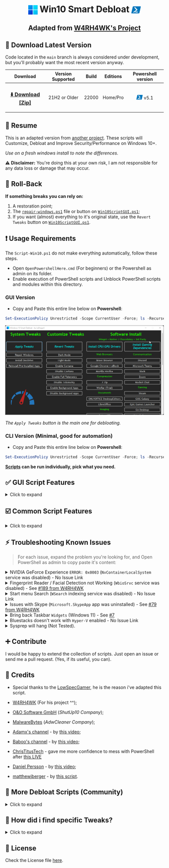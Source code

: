 <h1 align="center">
    <img width=30px src="./src/assets/windows-11-logo.png" style="vertical-align: bottom"> Win10 Smart Debloat 
    <img width=30px src="./src/assets/powershell-icon.png" style="vertical-align: bottom">
</h1>

<h2 align="center">

Adapted from [W4RH4WK's Project](https://github.com/W4RH4WK/Debloat-Windows-10)

</h2>

## 🚀 Download Latest Version

Code located in the `main` branch is always considered under development,
but you'll probably want the most recent version anyway.

<div align="center">

|                                                Download                                                 | Version Supported | Build | Editions |                                      Powershell version                                       |
| :-----------------------------------------------------------------------------------------------------: | :---------------: | :---: | :------: | :-------------------------------------------------------------------------------------------: |
| <h3><a href="https://github.com/LeDragoX/Win10SmartDebloat/archive/main.zip">⬇️ Download [Zip]</a></h3> |   21H2 or Older   | 22000 | Home/Pro | <img width=20px src="./src/assets/powershell-icon.png" style="vertical-align: bottom" /> v5.1 |

</div>

## 📄 Resume

This is an adapted version from [another project](https://github.com/W4RH4WK/Debloat-Windows-10).
These scripts will Customize, Debloat and Improve Security/Performance on Windows 10+.

_Use on a fresh windows install to note the differences._

⚠️ **Disclaimer:** You're doing this at your own risk, I am not responsible for any data loss or damage that may occur.

## 🔄️ Roll-Back

**If something breaks you can rely on:**

1.  A restoration point;
2.  The [`repair-windows.ps1`](./src/scripts/repair-windows.ps1) file or button on [`Win10ScriptGUI.ps1`](./Win10ScriptGUI.ps1);
3.  If you want (almost) everything to it's original state, use the `Revert Tweaks` button on [`Win10ScriptGUI.ps1`](./Win10ScriptGUI.ps1).

## ❗ Usage Requirements

The `Script-Win10.ps1` do not make everything automatically, follow these steps.

- Open `OpenPowershellHere.cmd` (For beginners) or the Powershell as admin on its folder.
- Enable execution of PowerShell scripts and Unblock PowerShell scripts and modules within this directory.

### **GUI Version**

- Copy and Paste this entire line below on **Powershell**:

```ps1
Set-ExecutionPolicy Unrestricted -Scope CurrentUser -Force; ls -Recurse *.ps*1 | Unblock-File; .\"Win10ScriptGUI.ps1"
```

![Script GUI](./src/assets/script-gui.gif)

_The `Apply Tweaks` button is the main one for debloating._

### **CLI Version** (Minimal, good for automation)

- Copy and Paste this entire line below on **Powershell**:

```ps1
Set-ExecutionPolicy Unrestricted -Scope CurrentUser -Force; ls -Recurse *.ps*1 | Unblock-File; .\"Win10Script.ps1"
```

**[Scripts](./src/scripts) can be run individually, pick what you need.**

## ✅ GUI Script Features

<details>
    <summary>Click to expand</summary>

- `Apply Tweaks`: Run every 'non-interactive' Tweak scripts;
- `Repair Windows`: Try to Completely fix the Windows worst problems via Command Line; ([`backup-system.ps1`](./src/scripts/backup-system.ps1) and [`repair-windows.ps1`](./src/scripts/repair-windows.ps1))
- `Reinstall Pre-Installed Apps`: Rebloat Windows with all the Pre-Installed Apps; ([`reinstall-pre-installed-apps.ps1`](./src/utils/reinstall-pre-installed-apps.ps1))
- `Revert Tweaks`: Re-apply some tweaks and [Revert] all possible ones, covering the `Scheduled Tasks`, `Services`, `Privacy and Performance`, `Personal` and `Optional Features` tweaks;
- `Dark Mode & Light Mode`: Apply [Dark Mode](./src/utils/use-dark-theme.reg) or [Light Mode](./src/utils/use-light-theme.reg) exclusively from GUI;
- `Enable/Disable Cortana`: Let you choose whether the **Cortana** is [enabled](./src/utils/enable-cortana.reg) or [disabled](src/utils/disable-cortana.reg);
- `Enable Full Telemetry & Disable Telemetry`: Let you choose whether the **Telemetry** is [enabled](./src/utils/enable-full-telemetry.reg) or [disabled](src/utils/disable-telemetry.reg);
- `Enable/Disable Background Apps`: Let you choose whether the **Background Apps** are [enabled](./src/utils/enable-bg-apps.reg) or [disabled](src/utils/disable-bg-apps.reg);
- `Install CPU/GPU Drivers`: Install CPU and GPU drivers. ([`install-drivers.ps1`](./src/scripts/install-drivers.ps1));
  - The Latest CPU (`Intel (Winget)` and [AMD (Chocolatey)](https://community.chocolatey.org/packages/amd-ryzen-chipset)) driver installer;
  - The Latest Graphics driver of your GPU (Except AMD). See `Intel (Winget)` and [NVIDIA (Chocolatey)](https://community.chocolatey.org/packages/geforce-game-ready-driver), including `GeForce Experience (Winget)`);
- `Install Gaming Dependencies`: Install all Gaming Dependencies required to play games. ([`install-gaming-dependencies.ps1`](./src/scripts/install-gaming-dependencies.ps1));
- Every software installation is explicitly showed;

</details>

## ☑️ Common Script Features

<details>
    <summary>Click to expand</summary>

- Import all necessary Modules before Executing everything; ([lib folder](./src/lib/))
- Make a Restore Point and Backup the Hosts file; ([`backup-system.ps1`](./src/scripts/backup-system.ps1))
- Download AdwCleaner and Run the latest version of for Virus/Adware scan; ([`silent-debloat-softwares.ps1`](./src/scripts/silent-debloat-softwares.ps1))
- Download OOShutUp10 and import all Recommended settings;
- Disable Telemetry from Scheduled Tasks and Optimize it; ([`optimize-scheduled-tasks.ps1`](./src/scripts/optimize-scheduled-tasks.ps1))
- Disable heavy Services; ([`optimize-services.ps1`](./src/scripts/optimize-services.ps1))
- Remove Bloatware Apps that comes with Windows 10, except from my choice; ([`remove-bloatware-apps.ps1`](./src/scripts/remove-bloatware-apps.ps1))
- Optimize Privacy and Performance settings disabling more telemetry stuff and changing GPOs; ([`optimize-privacy-and-performance.ps1`](./src/scripts/optimize-privacy-and-performance.ps1))
- Apply General Personalization tweaks via Registry and Powershell commands; ([`personal-tweaks.ps1`](./src/scripts/personal-tweaks.ps1))
- Help improve the Security of Windows while maintaining performance; ([`optimize-security.ps1`](./src/scripts/optimize-security.ps1))
- Disable/Enable Optional Features specially for Gaming/Work (including Hyper-V/WSL); ([`optimize-optional-features.ps1`](./src/scripts/optimize-optional-features.ps1))
- Remove OneDrive completely from the System, re-install is possible via Win Store; ([`remove-onedrive.ps1`](./src/scripts/remove-onedrive.ps1))
- Install _Chocolatey/Winget_ by default; ([`install-package-managers.ps1`](./src/scripts/install-package-managers.ps1))
  - Auto-Update every available software via `Winget` (12:00/day) and `Chocolatey` (13:00/day);
  - Find the Scheduled Job on `Task Scheduler > "Microsoft\Windows\PowerShell\ScheduledJobs\Chocolatey/Winget Daily Upgrade"`;
- In the End it Locks Script's Usage Permission. ([`set-script-policy.psm1`](./src/lib/set-script-policy.psm1))

</details>

## ⚡ Troubleshooting Known Issues

> For each issue, expand the problem you're looking for,
> and Open PowerShell as admin to copy paste it's content:

<details>
<summary>NVIDIA GeForce Experience <code>ERROR: 0x0003</code> (<code>NvContainerLocalSystem</code> service was disabled) - No Issue Link</summary>

```Powershell
Get-Service NvContainerLocalSystem | Set-Service -StartupType Automatic -PassThru | Start-Service
```

</details>

<details>
<summary>Fingerprint Reader / Facial Detection not Working (<code>WbioSrvc</code> service was disabled) - See <a href="https://github.com/W4RH4WK/Debloat-Windows-10/issues/189">#189 from W4RH4WK</a></summary>

```Powershell
Get-Service WbioSrvc | Set-Service -StartupType Automatic -PassThru | Start-Service
```

</details>

<details>
<summary>Start menu Search (<code>WSearch</code> indexing service was disabled) - No Issue Link</summary>

```Powershell
Get-Service WSearch | Set-Service -StartupType Automatic -PassThru | Start-Service
```

</details>

<details>
<summary>Issues with Skype (<code>Microsoft.SkypeApp</code> app was uninstalled) - See <a href="https://github.com/W4RH4WK/Debloat-Windows-10/issues/79">#79 from W4RH4WK</a></summary>

```Powershell
# Winget required first
winget install --silent "Microsoft.Skype"
```

</details>

<details>
<summary>Bring back Taskbar <code>Widgets</code> (Windows 11) - See <a href="https://github.com/LeDragoX/Win10SmartDebloat/issues/7">#7</a></summary>

1. Copy and paste this URL on your browser: `ms-windows-store://pdp/?ProductId=9MSSGKG348SP`
2. Or follow [this URL](https://www.microsoft.com/en-us/p/app/9mssgkg348sp)
3. Then click `Get`/`Install`
4. After this, open the `Taskbar Settings` and enable the `Widgets` button again

**Or Reinstall through winget**

```Powershell
winget install --id 9MSSGKG348SP --accept-package-agreements
```

**Before someone ask about this "hidden" package...**

| Name                        | ID           | Version | Source  |
| --------------------------- | ------------ | ------- | ------- |
| Windows Web Experience Pack | 9MSSGKG348SP | Unknown | msstore |

</details>

<details>
<summary>Bluestacks doesn't work with <code>Hyper-V</code> enabled - No Issue Link</summary>

```Powershell
Disable-WindowsOptionalFeature -Online -NoRestart -FeatureName "Microsoft-Hyper-V-All"
Disable-WindowsOptionalFeature -Online -NoRestart -FeatureName "HypervisorPlatform"
Disable-WindowsOptionalFeature -Online -NoRestart -FeatureName "VirtualMachinePlatform"
```

</details>

<details>
<summary>Sysprep will hang (Not Tested).</summary>

> _No solution yet, do a Google search_

</details>

## ➕ Contribute

I would be happy to extend the collection of scripts.
Just open an issue or send me a pull request. (Yes, if its useful, you can).

## 🤍 Credits

- Special thanks to the [LowSpecGamer](https://youtu.be/IU5F01oOzQQ?t=324), he is the reason i've adapted this script.

- [W4RH4WK](https://github.com/W4RH4WK) (For his project ^^);
- [O&O Software GmbH](https://www.oo-software.com/en/company) (_ShutUp10 Company_);
- [MalwareBytes](https://br.malwarebytes.com/company/) (_AdwCleaner Company_);
- [Adamx's channel](https://www.youtube.com/channel/UCjidjWX76LR1g5yx18NSrLA) - by [this video](https://youtu.be/hQSkPmZRCjc);
- [Baboo's channel](https://www.youtube.com/user/baboo) - by [this video](https://youtu.be/qWESrvP_uU8);
- [ChrisTitusTech](https://www.youtube.com/channel/UCg6gPGh8HU2U01vaFCAsvmQ) - gave me more confidence to mess with PowerShell after [this LIVE](https://youtu.be/ER27pGt5wH0)
- [Daniel Persson](https://www.youtube.com/channel/UCnG-TN23lswO6QbvWhMtxpA) - by [this video](https://youtu.be/EfrT_Bvgles);
- [matthewjberger](https://gist.github.com/matthewjberger) - by [this script](https://gist.github.com/matthewjberger/2f4295887d6cb5738fa34e597f457b7f).

## 🏅 More Debloat Scripts (Community)

<details>
    <summary>Click to expand</summary>
<p>The scripts are designed to run With/Without (GUI/CLI) any user interaction. Modify them beforehand. If you want a more interactive approach check out:</p>

- [win10script](https://github.com/ChrisTitusTech/win10script) from [ChrisTitusTech](https://github.com/ChrisTitusTech) (Recommended);
- [Windows10Debloater](https://github.com/Sycnex/Windows10Debloater) from [Sycnex](https://github.com/Sycnex);
- [Windows 10 Sophia Script](https://github.com/farag2/Windows-10-Sophia-Script) from [farag2](https://github.com/farag2).
</details>

## 🔎 How did i find specific Tweaks?

<details>
    <summary>Click to expand</summary>
<p>How To (Advanced Users)</p>

By using [SysInternal Suite](https://docs.microsoft.com/en-us/sysinternals/downloads/sysinternals-suite) `Procmon(64).exe`
i could track the `SystemSettings.exe` by filtering it per Process Name, then `Clearing the list (Ctrl + X)`
(But make sure it is `Capturing the Events (Ctrl + E)`) and finally, applying an option of the Windows Configurations
and searching the Registry Key inside `Procmon(64).exe`.

![Grab the current tweak on registry with Procmon64.exe](./src/assets/grab-the-current-tweak-on-registry-with-procmon64.png)

After finding the right register Key, you just need to Right-Click and select `Jump To... (Ctrl + J)` to get on its directory.

![Showing on regedit](./src/assets/showing-on-regedit.png)

</details>

## 📝 License

Check the License file [here](./LICENSE).
